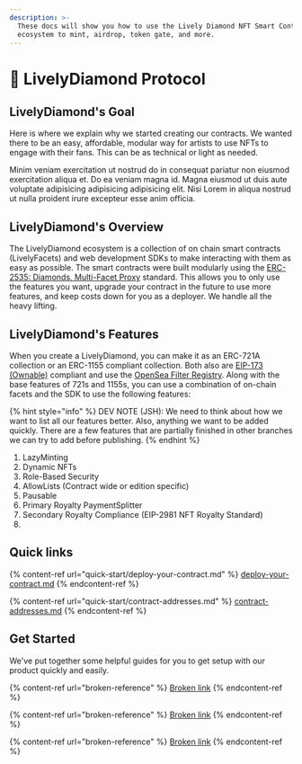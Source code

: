 ```yaml
---
description: >-
  These docs will show you how to use the Lively Diamond NFT Smart Contract
  ecosystem to mint, airdrop, token gate, and more.
---
```


# 💎 LivelyDiamond Protocol

## LivelyDiamond's Goal

Here is where we explain why we started creating our contracts. We wanted there to be an easy, affordable, modular way for artists to use NFTs to engage with their fans. This can be as technical or light as needed.

Minim veniam exercitation ut nostrud do in consequat pariatur non eiusmod exercitation aliqua et. Do ea veniam magna id. Magna eiusmod ut duis aute voluptate adipisicing adipisicing adipisicing elit. Nisi Lorem in aliqua nostrud ut nulla proident irure excepteur esse anim officia.

## LivelyDiamond's Overview

The LivelyDiamond ecosystem is a collection of on chain smart contracts (LivelyFacets) and web development SDKs to make interacting with them as easy as possible. The smart contracts were built modularly using the [ERC-2535: Diamonds, Multi-Facet Proxy](https://eips.ethereum.org/EIPS/eip-2535) standard. This allows you to only use the features you want, upgrade your contract in the future to use more features, and keep costs down for you as a deployer. We handle all the heavy lifting.

## LivelyDiamond's Features

When you create a LivelyDiamond, you can make it as an ERC-721A collection or an ERC-1155 compliant collection. Both also are [EIP-173 (Ownable)](https://eips.ethereum.org/EIPS/eip-173) compliant and use the [OpenSea Filter Registry](https://github.com/ProjectOpenSea/operator-filter-registry). Along with the base features of 721s and 1155s, you can use a combination of on-chain facets and the SDK to use the following features:

{% hint style="info" %}
DEV NOTE (JSH): We need to think about how we want to list all our features better. Also, anything we want to be added quickly. There are a few features that are partially finished in other branches we can try to add before publishing.
{% endhint %}

1. LazyMinting
2. Dynamic NFTs
3. Role-Based Security
4. AllowLists (Contract wide or edition specific)
5. Pausable
6. Primary Royalty PaymentSplitter
7. Secondary Royalty Compliance (EIP-2981 NFT Royalty Standard)
8.

## Quick links

{% content-ref url="quick-start/deploy-your-contract.md" %}
[deploy-your-contract.md](quick-start/deploy-your-contract.md)
{% endcontent-ref %}

{% content-ref url="quick-start/contract-addresses.md" %}
[contract-addresses.md](quick-start/contract-addresses.md)
{% endcontent-ref %}

## Get Started

We've put together some helpful guides for you to get setup with our product quickly and easily.

{% content-ref url="broken-reference" %}
[Broken link](broken-reference)
{% endcontent-ref %}

{% content-ref url="broken-reference" %}
[Broken link](broken-reference)
{% endcontent-ref %}

{% content-ref url="broken-reference" %}
[Broken link](broken-reference)
{% endcontent-ref %}
